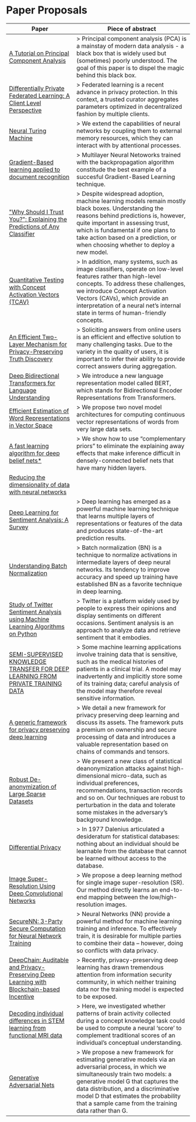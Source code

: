 # Paper Proposals

| Paper | Piece of abstract |
| ----- | ----------------- |
| [A Tutorial on Principal Component Analysis](https://arxiv.org/pdf/1404.1100.pdf) | > Principal component analysis (PCA) is a mainstay of modern data analysis - a black box that is widely used but (sometimes) poorly understood. The goal of this paper is to dispel the magic behind this black box.|
| [Differentially Private Federated Learning: A Client Level Perspective](https://arxiv.org/pdf/1712.07557.pdf) | > Federated learning is a recent advance in privacy protection. In this context, a trusted curator aggregates parameters optimized in decentralized fashion by multiple clients. |
| [Neural Turing Machine](https://arxiv.org/pdf/1410.5401.pdf) | > We extend the capabilities of neural networks by coupling them to external memory resources, which they can interact with by attentional processes. |
| [Gradient-Based learning applied to document recognition](http://yann.lecun.com/exdb/publis/pdf/lecun-01a.pdf)| > Multilayer Neural Netoworks trained with the backpropagation algorithm constitude the best example of a succesful Gradient-Based Learning technique. |
| ["Why Should I Trust You?": Explaining the Predictions of Any Classifier](https://arxiv.org/pdf/1602.04938v3.pdf)| > Despite widespread adoption, machine learning models remain mostly black boxes. Understanding the reasons behind predictions is, however, quite important in assessing trust, which is fundamental if one plans to take action based on a prediction, or when choosing whether to deploy a new model.|
| [Quantitative Testing with Concept Activation Vectors (TCAV)](https://arxiv.org/pdf/1711.11279.pdf)| > In addition, many systems, such as image classifiers, operate on low-level features rather than high-level concepts. To address these challenges, we introduce Concept Activation Vectors (CAVs), which provide an interpretation of a neural net’s internal state in terms of human-friendly concepts. |
| [An Efficient Two-Layer Mechanism for Privacy-Preserving Truth Discovery](https://www.kdd.org/kdd2018/accepted-papers/view/an-efficient-two-layer-mechanism-for-privacy-preserving-truth-discovery)| > Soliciting answers from online users is an efficient and effective solution to many challenging tasks. Due to the variety in the quality of users, it is important to infer their ability to provide correct answers during aggregation. |
| [Deep Bidirectional Transformers for Language Understanding](https://arxiv.org/pdf/1810.04805v1.pdf) | > We introduce a new language representation model called BERT, which stands for Bidirectional Encoder Representations from Transformers. |
| [Efficient Estimation of Word Representations in Vector Space](https://arxiv.org/pdf/1301.3781.pdf) | > We propose two novel model architectures for computing continuous vector representations of words from very large data sets.|
| [A fast learning algorithm for deep belief nets*](http://www.cs.toronto.edu/~hinton/absps/fastnc.pdf) | > We show how to use “complementary priors” to eliminate the explaining away effects that make inference difficult in densely-connected belief nets that have many hidden layers. |
| [Reducing the dimensionality of data with neural networks](http://www.cs.toronto.edu/~hinton/absps/science_som.pdf) | |
| [Deep Learning for Sentiment Analysis: A Survey](https://arxiv.org/ftp/arxiv/papers/1801/1801.07883.pdf) | > Deep	learning has emerged as	a powerful machine learning technique that learns multiple layers of	 representations	or features	of the data and	produces state-of-the-art prediction	results. |
| [Understanding Batch Normalization](https://arxiv.org/pdf/1806.02375.pdf) | > Batch normalization (BN) is a technique to normalize activations in intermediate layers of deep neural networks. Its tendency to improve accuracy and speed up training have established BN as a favorite technique in deep learning. |
| [Study of Twitter Sentiment Analysis using Machine Learning Algorithms on Python](https://pdfs.semanticscholar.org/c114/7f3d9b46ff0a0c7c43b668123cb15a26120d.pdf) | > Twitter is a platform widely used by people to express their opinions and display sentiments on different occasions. Sentiment analysis is an approach to analyze data and retrieve sentiment that it embodies. |
| [SEMI-SUPERVISED KNOWLEDGE TRANSFER FOR DEEP LEARNING FROM PRIVATE TRAINING DATA](https://arxiv.org/pdf/1610.05755.pdf) | > Some machine learning applications involve training data that is sensitive, such as the medical histories of patients in a clinical trial. A model may inadvertently and implicitly store some of its training data; careful analysis of the model may therefore reveal sensitive information. |
| [A generic framework for privacy preserving deep learning](https://arxiv.org/pdf/1811.04017.pdf!) | > We detail a new framework for privacy preserving deep learning and discuss its assets. The framework puts a premium on ownership and secure processing of data and introduces a valuable representation based on chains of commands and tensors. |
| [Robust De-anonymization of Large Sparse Datasets](https://www.cs.utexas.edu/~shmat/shmat_oak08netflix.pdf) | > We present a new class of statistical deanonymization attacks against high-dimensional micro-data, such as individual preferences, recommendations, transaction records and so on. Our techniques are robust to perturbation in the data and tolerate some mistakes in the adversary’s background knowledge. |
| [Differential Privacy](https://www.utdallas.edu/~muratk/courses/privacy08f_files/differential-privacy.pdf) | > In 1977 Dalenius articulated a desideratum for statistical databases: nothing about an individual should be learnable from the database that cannot be learned without access to the database. |
| [Image Super-Resolution Using Deep Convolutional Networks](https://arxiv.org/pdf/1501.00092.pdf) | > We propose a deep learning method for single image super-resolution (SR). Our method directly learns an end-to-end mapping between the low/high-resolution images. |
| [SecureNN: 3-Party Secure Computation for Neural Network Training](https://eprint.iacr.org/2018/442.pdf) | > Neural Networks (NN) provide a powerful method for machine learning training and inference. To effectively train, it is desirable for multiple parties to combine their data – however, doing so conflicts with data privacy. |
| [DeepChain: Auditable and Privacy-Preserving Deep Learning with Blockchain-based Incentive](https://eprint.iacr.org/2018/679.pdf) | > Recently, privacy-preserving deep learning has drawn tremendous attention from information security community, in which neither training data nor the training model is expected to be exposed. |
| [Decoding individual differences in STEM learning from functional MRI data](https://www.nature.com/articles/s41467-019-10053-y) | > Here, we investigated whether patterns of brain activity collected during a concept knowledge task could be used to compute a neural ‘score’ to complement traditional scores of an individual’s conceptual understanding. |
| [Generative Adversarial Nets](https://papers.nips.cc/paper/5423-generative-adversarial-nets.pdf) | > We propose a new framework for estimating generative models via an adversarial process, in which we simultaneously train two models: a generative model G that captures the data distribution, and a discriminative model D that estimates the probability that a sample came from the training data rather than G. |
